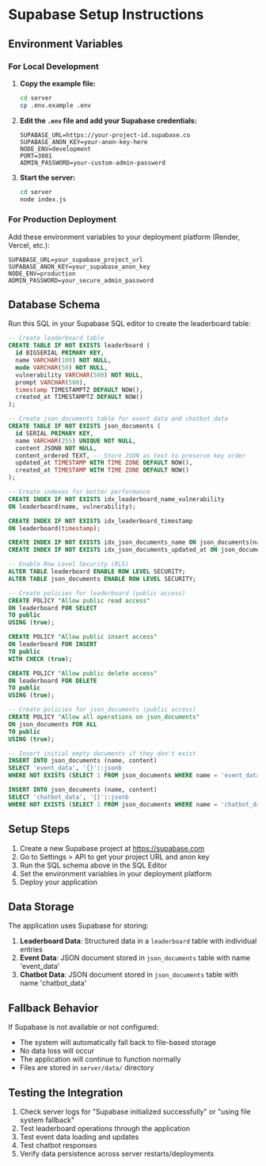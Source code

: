 # Supabase Setup Instructions

## Environment Variables

### For Local Development

1. **Copy the example file:**
   ```bash
   cd server
   cp .env.example .env
   ```

2. **Edit the `.env` file and add your Supabase credentials:**
   ```
   SUPABASE_URL=https://your-project-id.supabase.co
   SUPABASE_ANON_KEY=your-anon-key-here
   NODE_ENV=development
   PORT=3001
   ADMIN_PASSWORD=your-custom-admin-password
   ```

3. **Start the server:**
   ```bash
   cd server
   node index.js
   ```

### For Production Deployment

Add these environment variables to your deployment platform (Render, Vercel, etc.):

```
SUPABASE_URL=your_supabase_project_url
SUPABASE_ANON_KEY=your_supabase_anon_key
NODE_ENV=production
ADMIN_PASSWORD=your_secure_admin_password
```

## Database Schema

Run this SQL in your Supabase SQL editor to create the leaderboard table:

```sql
-- Create leaderboard table
CREATE TABLE IF NOT EXISTS leaderboard (
  id BIGSERIAL PRIMARY KEY,
  name VARCHAR(100) NOT NULL,
  mode VARCHAR(50) NOT NULL,
  vulnerability VARCHAR(500) NOT NULL,
  prompt VARCHAR(500),
  timestamp TIMESTAMPTZ DEFAULT NOW(),
  created_at TIMESTAMPTZ DEFAULT NOW()
);

-- Create json_documents table for event data and chatbot data
CREATE TABLE IF NOT EXISTS json_documents (
  id SERIAL PRIMARY KEY,
  name VARCHAR(255) UNIQUE NOT NULL,
  content JSONB NOT NULL,
  content_ordered TEXT, -- Store JSON as text to preserve key order
  updated_at TIMESTAMP WITH TIME ZONE DEFAULT NOW(),
  created_at TIMESTAMP WITH TIME ZONE DEFAULT NOW()
);

-- Create indexes for better performance
CREATE INDEX IF NOT EXISTS idx_leaderboard_name_vulnerability 
ON leaderboard(name, vulnerability);

CREATE INDEX IF NOT EXISTS idx_leaderboard_timestamp 
ON leaderboard(timestamp);

CREATE INDEX IF NOT EXISTS idx_json_documents_name ON json_documents(name);
CREATE INDEX IF NOT EXISTS idx_json_documents_updated_at ON json_documents(updated_at);

-- Enable Row Level Security (RLS)
ALTER TABLE leaderboard ENABLE ROW LEVEL SECURITY;
ALTER TABLE json_documents ENABLE ROW LEVEL SECURITY;

-- Create policies for leaderboard (public access)
CREATE POLICY "Allow public read access" 
ON leaderboard FOR SELECT 
TO public 
USING (true);

CREATE POLICY "Allow public insert access" 
ON leaderboard FOR INSERT 
TO public 
WITH CHECK (true);

CREATE POLICY "Allow public delete access" 
ON leaderboard FOR DELETE 
TO public 
USING (true);

-- Create policies for json_documents (public access)
CREATE POLICY "Allow all operations on json_documents" 
ON json_documents FOR ALL 
TO public 
USING (true);

-- Insert initial empty documents if they don't exist
INSERT INTO json_documents (name, content) 
SELECT 'event_data', '{}'::jsonb
WHERE NOT EXISTS (SELECT 1 FROM json_documents WHERE name = 'event_data');

INSERT INTO json_documents (name, content) 
SELECT 'chatbot_data', '{}'::jsonb
WHERE NOT EXISTS (SELECT 1 FROM json_documents WHERE name = 'chatbot_data');
```

## Setup Steps

1. Create a new Supabase project at https://supabase.com
2. Go to Settings > API to get your project URL and anon key
3. Run the SQL schema above in the SQL Editor
4. Set the environment variables in your deployment platform
5. Deploy your application

## Data Storage

The application uses Supabase for storing:

1. **Leaderboard Data**: Structured data in a `leaderboard` table with individual entries
2. **Event Data**: JSON document stored in `json_documents` table with name 'event_data'
3. **Chatbot Data**: JSON document stored in `json_documents` table with name 'chatbot_data'

## Fallback Behavior

If Supabase is not available or not configured:
- The system will automatically fall back to file-based storage
- No data loss will occur
- The application will continue to function normally
- Files are stored in `server/data/` directory

## Testing the Integration

1. Check server logs for "Supabase initialized successfully" or "using file system fallback"
2. Test leaderboard operations through the application
3. Test event data loading and updates
4. Test chatbot responses 
5. Verify data persistence across server restarts/deployments